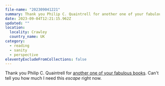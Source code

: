 ```yaml
---
file-name: "202309041221"
summary: Thank you Philip C. Quaintrell for another one of your fabulous books. Can’t tell you how much I need this escape right now.
date: 2023-09-04T12:21:15.962Z
updated: ""
location:
  locality: Crawley
  country_name: UK
category:
  - reading
  - sanity
  - perspective
eleventyExcludeFromCollections: false
---
```


Thank you Philip C. Quaintrell for [another one of your fabulous books](https://www.philipcquaintrell.com/atimeofdragons). Can't tell you how much I need this *escape* right now.
